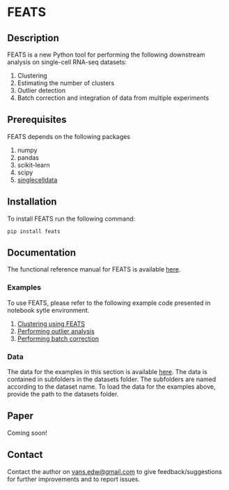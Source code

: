 # FEATS

## Description

FEATS is a new Python tool for performing the following downstream analysis on single-cell RNA-seq datasets:

1. Clustering
2. Estimating the number of clusters
3. Outlier detection
4. Batch correction and integration of data from multiple experiments

## Prerequisites

FEATS depends on the following packages

1. numpy
2. pandas
3. scikit-learn
4. scipy
5. [singlecelldata](https://edwinv87.github.io/singlecelldata/)

## Installation

To install FEATS run the following command:

`pip install feats`

## Documentation

The functional reference manual for FEATS is available [here](https://feats.readthedocs.io/en/latest/index.html).

### Examples

To use FEATS, please refer to the following example code presented in notebook sytle environment.

1. [Clustering using FEATS](https://edwinv87.github.io/feats/docs/FEATS-Clustering.html)
2. [Performing outlier analysis](https://edwinv87.github.io/feats/docs/FEATS-Outlier-Detection.html)
3. [Performing batch correction](https://edwinv87.github.io/feats/docs/FEATS-Batch-Correction.html)

### Data

The data for the examples in this section is available [here](https://1drv.ms/u/s!At-SAxmefBX_gr47oWbiMS8vSSKWRA?e=F4FUrt). The data is contained in subfolders in the datasets folder. The subfolders are named according to the dataset name. To load the data for the examples above, provide the path to the datasets folder.

## Paper

Coming soon!

## Contact

Contact the author on <vans.edw@gmail.com> to give feedback/suggestions for further improvements and to report issues.
